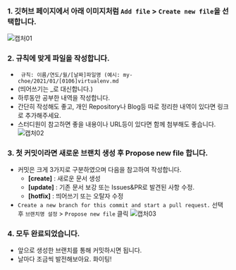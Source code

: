 ### 1. 깃허브 페이지에서 아래 이미지처럼 `Add file` > `Create new file`을 선택합니다.
![캡처01](https://user-images.githubusercontent.com/54934681/103728345-15834780-5021-11eb-81dd-7cf5e7bcdc12.PNG)
<br/>

### 2. 규칙에 맞게 파일을 작성합니다.
* ` 규칙: 이름/연도/월/[날짜]파일명 (예시: my-choe/2021/01/[0106]virtualenv.md` 
* (띄어쓰기는 _로 대신합니다.)
* 하루동안 공부한 내역을 작성합니다.
* 간단히 작성해도 좋고, 개인 Repository나 Blog등 따로 정리한 내역이 있다면 링크로 추가해주세요.
* 스터디원이 참고하면 좋을 내용이나 URL등이 있다면 함께 첨부해도 좋습니다.
![캡처02](https://user-images.githubusercontent.com/54934681/103728562-bc67e380-5021-11eb-9730-209d82aa9a9d.PNG)

### 3. 첫 커밋이라면 새로운 브랜치 생성 후 Propose new file 합니다.
* 커밋은 크게 3가지로 구분하였으며 다음을 참고하여 작성합니다.<br />
  * **[create]** : 새로운 문서 생성<br />
  * **[update]** : 기존 문서 보강 또는 Issues&PR로 발견된 사항 수정. <br />
  * **[hotfix]** : 띄어쓰기 또는 오탈자 수정<br />
* `Create a new branch for this commit and start a pull request.` 선택 후 `브랜치명 설정` > `Propose new file` 클릭
![캡처03](https://user-images.githubusercontent.com/54934681/103728856-6d6e7e00-5022-11eb-92d8-94fa937c0dd8.PNG)

### 4. 모두 완료되었습니다.
* 앞으로 생성한 브랜치를 통해 커밋하시면 됩니다.
* 날마다 조금씩 발전해보아요. 화이팅!
